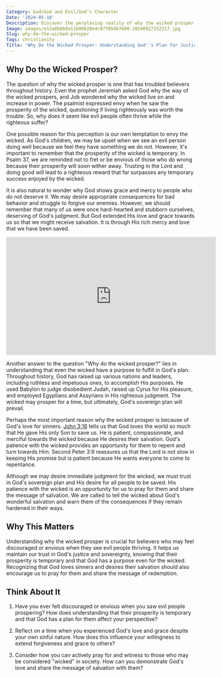 ```yaml
---
Category: God/God and Evil/God’s Character
Date: '2024-05-18'
Description: Discover the perplexing reality of why the wicked prosper, exploring the complex interplay of morality and success in society. Uncover insights into this age-old question.
Image: images/e13a8b6b0a11698628e4c07f05db7600-20240927152317.jpg
Slug: why-do-the-wicked-prosper
Tags: christianity
Title: 'Why Do the Wicked Prosper: Understanding God''s Plan for Justice'
---
```


## Why Do the Wicked Prosper?

The question of why the wicked prosper is one that has troubled believers throughout history. Even the prophet Jeremiah asked God why the way of the wicked prospers, and Job wondered why the wicked live on and increase in power. The psalmist expressed envy when he saw the prosperity of the wicked, questioning if living righteously was worth the trouble. So, why does it seem like evil people often thrive while the righteous suffer? 

One possible reason for this perception is our own temptation to envy the wicked. As God's children, we may be upset when we see an evil person doing well because we feel they have something we do not. However, it's important to remember that the prosperity of the wicked is temporary. In Psalm 37, we are reminded not to fret or be envious of those who do wrong because their prosperity will soon wither away. Trusting in the Lord and doing good will lead to a righteous reward that far surpasses any temporary success enjoyed by the wicked.

It is also natural to wonder why God shows grace and mercy to people who do not deserve it. We may desire appropriate consequences for bad behavior and struggle to forgive our enemies. However, we should remember that many of us were once hard-hearted and stubborn ourselves, deserving of God's judgment. But God extended His love and grace towards us so that we might receive salvation. It is through His rich mercy and love that we have been saved.


<iframe width="560" height="315" src="https://www.youtube.com/embed/k8M4vWkeqfA" frameborder="0" allow="autoplay; encrypted-media" allowfullscreen></iframe>


Another answer to the question "Why do the wicked prosper?" lies in understanding that even the wicked have a purpose to fulfill in God's plan. Throughout history, God has raised up various nations and leaders, including ruthless and impetuous ones, to accomplish His purposes. He used Babylon to judge disobedient Judah, raised up Cyrus for His pleasure, and employed Egyptians and Assyrians in His righteous judgment. The wicked may prosper for a time, but ultimately, God's sovereign plan will prevail.

Perhaps the most important reason why the wicked prosper is because of God's love for sinners. [John 3:16](https://www.bibleref.com/John/3/John-3-16.html) tells us that God loves the world so much that He gave His only Son to save us. He is patient, compassionate, and merciful towards the wicked because He desires their salvation. God's patience with the wicked provides an opportunity for them to repent and turn towards Him. Second Peter 3:9 reassures us that the Lord is not slow in keeping His promise but is patient because He wants everyone to come to repentance.

Although we may desire immediate judgment for the wicked, we must trust in God's sovereign plan and His desire for all people to be saved. His patience with the wicked is an opportunity for us to pray for them and share the message of salvation. We are called to tell the wicked about God's wonderful salvation and warn them of the consequences if they remain hardened in their ways. 

## Why This Matters

Understanding why the wicked prosper is crucial for believers who may feel discouraged or envious when they see evil people thriving. It helps us maintain our trust in God's justice and sovereignty, knowing that their prosperity is temporary and that God has a purpose even for the wicked. Recognizing that God loves sinners and desires their salvation should also encourage us to pray for them and share the message of redemption.

## Think About It

1. Have you ever felt discouraged or envious when you saw evil people prospering? How does understanding that their prosperity is temporary and that God has a plan for them affect your perspective?

2. Reflect on a time when you experienced God's love and grace despite your own sinful nature. How does this influence your willingness to extend forgiveness and grace to others?

3. Consider how you can actively pray for and witness to those who may be considered "wicked" in society. How can you demonstrate God's love and share the message of salvation with them?